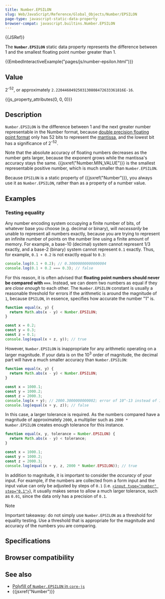 ```yaml
---
title: Number.EPSILON
slug: Web/JavaScript/Reference/Global_Objects/Number/EPSILON
page-type: javascript-static-data-property
browser-compat: javascript.builtins.Number.EPSILON
---
```


{{JSRef}}

The **`Number.EPSILON`** static data property represents the difference between 1 and the smallest floating point number greater than 1.

{{EmbedInteractiveExample("pages/js/number-epsilon.html")}}

## Value

2<sup>-52</sup>, or approximately `2.2204460492503130808472633361816E-16`.

{{js_property_attributes(0, 0, 0)}}

## Description

`Number.EPSILON` is the difference between 1 and the next greater number representable in the Number format, because [double precision floating point format](https://en.wikipedia.org/wiki/Double_precision_floating-point_format) only has 52 bits to represent the [mantissa](/Web/JavaScript/Reference/Global_Objects/Number#number_encoding), and the lowest bit has a significance of 2<sup>-52</sup>.

Note that the absolute accuracy of floating numbers decreases as the number gets larger, because the exponent grows while the mantissa's accuracy stays the same. {{jsxref("Number.MIN_VALUE")}} is the smallest representable positive number, which is much smaller than `Number.EPSILON`.

Because `EPSILON` is a static property of {{jsxref("Number")}}, you always use it as `Number.EPSILON`, rather than as a property of a number value.

## Examples

### Testing equality

Any number encoding system occupying a finite number of bits, of whatever base you choose (e.g. decimal or binary), will _necessarily_ be unable to represent all numbers exactly, because you are trying to represent an infinite number of points on the number line using a finite amount of memory. For example, a base-10 (decimal) system cannot represent 1/3 exactly, and a base-2 (binary) system cannot represent `0.1` exactly. Thus, for example, `0.1 + 0.2` is not exactly equal to `0.3`:

```js
console.log(0.1 + 0.2); // 0.30000000000000004
console.log(0.1 + 0.2 === 0.3); // false
```

For this reason, it is often advised that **floating point numbers should never be compared with `===`**. Instead, we can deem two numbers as equal if they are _close enough_ to each other. The `Number.EPSILON` constant is usually a reasonable threshold for errors if the arithmetic is around the magnitude of `1`, because `EPSILON`, in essence, specifies how accurate the number "1" is.

```js
function equal(x, y) {
  return Math.abs(x - y) < Number.EPSILON;
}

const x = 0.2;
const y = 0.3;
const z = 0.1;
console.log(equal(x + z, y)); // true
```

However, `Number.EPSILON` is inappropriate for any arithmetic operating on a larger magnitude. If your data is on the 10<sup>3</sup> order of magnitude, the decimal part will have a much smaller accuracy than `Number.EPSILON`:

```js
function equal(x, y) {
  return Math.abs(x - y) < Number.EPSILON;
}

const x = 1000.1;
const y = 1000.2;
const z = 2000.3;
console.log(x + y); // 2000.3000000000002; error of 10^-13 instead of 10^-16
console.log(equal(x + y, z)); // false
```

In this case, a larger tolerance is required. As the numbers compared have a magnitude of approximately `2000`, a multiplier such as `2000 * Number.EPSILON` creates enough tolerance for this instance.

```js
function equal(x, y, tolerance = Number.EPSILON) {
  return Math.abs(x - y) < tolerance;
}

const x = 1000.1;
const y = 1000.2;
const z = 2000.3;
console.log(equal(x + y, z, 2000 * Number.EPSILON)); // true
```

In addition to magnitude, it is important to consider the _accuracy_ of your input. For example, if the numbers are collected from a form input and the input value can only be adjusted by steps of `0.1` (i.e. [`<input type="number" step="0.1">`](/Web/HTML/Attributes/step)), it usually makes sense to allow a much larger tolerance, such as `0.01`, since the data only has a precision of `0.1`.

> [!NOTE]
> Important takeaway: do not simply use `Number.EPSILON` as a threshold for equality testing. Use a threshold that is appropriate for the magnitude and accuracy of the numbers you are comparing.

## Specifications



## Browser compatibility



## See also

- [Polyfill of `Number.EPSILON` in `core-js`](https://github.com/zloirock/core-js#ecmascript-number)
- {{jsxref("Number")}}
